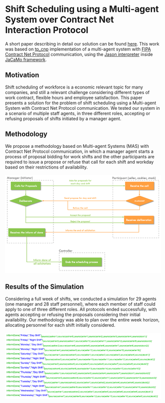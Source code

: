 # Shift Scheduling using a Multi-agent System over Contract Net Interaction Protocol

 A short paper describing in detail our solution can be found [here](pdf/Shift-Scheduling-MAS.pdf). This work was based on [tp_cnp](https://github.com/cleberjamaral/tp_cnp) implementation of a multi-agent system with [FIPA Contract Net Protocol](http://www.fipa.org/specs/fipa00029/SC00029H.html) communication, using the [Jason interpreter](http://jason.sourceforge.net/) inside [JaCaMo framework](http://jacamo.sourceforge.net/).

## Motivation
Shift scheduling of workforce is a economic relevant topic for many companies, and still a relevant challenge considering different types of work contract, flexible hours and employee satisfaction. This paper presents a solution for the problem of shift scheduling using a Multi-agent System with Contract Net Protocol communication. We tested our system in a scenario of multiple staff agents, in three different roles, accepting or refusing proposals of shifts initiated by a manager agent.

## Methodology
We propose a methodology based on Multi-agent Systems (MAS) with Contract Net Protocol communication, in which a manager agent starts a process of proposal bidding for work shifts and the other participants are required to issue a propose or refuse that call for each shift and workday based on their restrictions of availability.
<br /><br />
![Contract Net Implementation](img/cnp_implementation.png#center "Contract Net Implementation")

## Results of the Simulation
Considering a full week of shifts, we conducted a simulation for 29 agents (one manager and 28 staff personnel), where each member of staff could apply to one of three different roles. All protocols ended successfully, with agents accepting or refusing the proposals considering their initial availability. Our methodology was able to plan over the entire week horizon, allocating personnel for each shift initially considered. 
<br /><br />
![Shift Scheduling Results](img/cnp_results.png#center "Shift Scheduling Results")
